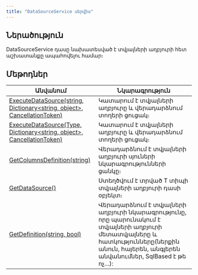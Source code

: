 ```yaml
---
title: "DataSourceService սերվիս"
---
```


## Ներածություն

DataSourceService դասը նախատեսված է տվյալների աղբյուրի հետ աշխատանքը ապահովելու համար։

## Մեթոդներ

| Անվանում | Նկարագրություն |
|----------|----------------|
| [ExecuteDataSource(string, Dictionary&lt;string, object&gt;, CancellationToken)](DataSourceService/ExecuteDataSource.md#datasourceserviceexecutedatasourcestring-dictionarystring-object-cancellationtoken-մեթոդ) | Կատարում է տվյալների աղբյուրը և վերադարձնում տողերի ցուցակ։ |
| [ExecuteDataSource(Type, Dictionary&lt;string, object&gt;, CancellationToken)](DataSourceService/ExecuteDataSource.md#datasourceserviceexecutedatasourcetype-dictionarystring-object-cancellationtoken-մեթոդ) | Կատարում է տվյալների աղբյուրը և վերադարձնում տողերի ցուցակ։ |
| [GetColumnsDefinition(string)](DataSourceService/GetColumnsDefinition.md) | Վերադարձնում է տվյալների աղբյուրի սյուների նկարագրությունների ցանկը։ |
| [GetDataSource()](DataSourceService/GetDataSource.md) | Ստեղծվում է տրված T տիպի տվյալների աղբյուրի դասի օբյեկտ։ |
| [GetDefinition(string, bool)](DataSourceService/GetDefinition.md) | Վերադարձնում է տվյալների աղբյուրի նկարագրությունը, որը պարունակում է տվյալների աղբյուրի մետատվյալները և հատկությունները(ներքին անուն, հայերեն, անգլերեն անվանումներ, SqlBased է թե ոչ...): |